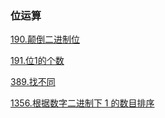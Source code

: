 ### 位运算

<a href="all_note/190.颠倒二进制位.md">190.颠倒二进制位</a>

<a href="all_note/191.位1的个数.md">191.位1的个数</a>

<a href="all_note/389.找不同.md">389.找不同</a>

<a href="all_note/1356. 根据数字二进制下1的数目排序.md">1356.根据数字二进制下 1 的数目排序</a>

